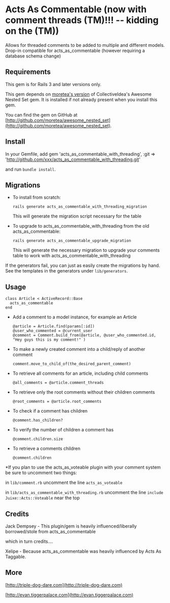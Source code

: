 Acts As Commentable (now with comment threads (TM)!!!  -- kidding on the (TM))
===================

Allows for threaded comments to be added to multiple and different models.  Drop-in compatible for acts_as_commentable (however requiring a database schema change)

Requirements
------------

This gem is for Rails 3 and later versions only.

This gem depends on [moretea's version](http://github.com/moretea/awesome_nested_set) of CollectiveIdea's Awesome Nested Set gem. It is installed if not already present when you install this gem.

You can find the gem on GitHub at [http://github.com/moretea/awesome_nested_set](http://github.com/moretea/awesome_nested_set).

Install
-------

In your Gemfile, add
    gem 'acts_as_commentable_with_threading', :git => 'http://github.com/xxx/acts_as_commentable_with_threading.git'

and run `bundle install`.
	
Migrations
----------

* To install from scratch:

    `rails generate acts_as_commentable_with_threading_migration`

  This will generate the migration script necessary for the table
 	
* To upgrade to acts_as_commentable_with_threading from the old acts_as_commentable:

    `rails generate acts_as_commentable_upgrade_migration`

  This will generate the necessary migration to upgrade your comments table to work with acts_as_commentable_with_threading

If the generators fail, you can just as easily create the migrations by hand. See the templates in the generators under `lib/generators`.
	 	
Usage
-----
    class Article < ActiveRecord::Base
      acts_as_commentable
    end
 
* Add a comment to a model instance, for example an Article

      @article = Article.find(params[:id])
      @user_who_commented = @current_user
      @comment = Comment.build_from(@article, @user_who_commented.id, "Hey guys this is my comment!" )
	
* To make a newly created comment into a child/reply of another comment

      comment.move_to_child_of(the_desired_parent_comment)
	
* To retrieve all comments for an article, including child comments
	
      @all_comments = @article.comment_threads
	
* To retrieve only the root comments without their children comments
	
      @root_comments = @article.root_comments
	
* To check if a comment has children

      @comment.has_children?
	
* To verify the number of children a comment has
	
      @comment.children.size
	
* To retrieve a comments children

      @comment.children
	
	
*If you plan to use the acts_as_voteable plugin with your comment system be sure to uncomment two things:

in `lib/comment.rb` uncomment the line `acts_as_voteable`

in `lib/acts_as_commentable_with_threading.rb` uncomment the line `include Juixe::Acts::Voteable` near the top
	
Credits
-------

Jack Dempsey  - This plugin/gem is heavily influenced/liberally borrowed/stole from acts_as_commentable

which in turn credits....

Xelipe - Because acts_as_commentable was heavily influenced by Acts As Taggable.

More
----

[http://triple-dog-dare.com](http://triple-dog-dare.com)

[http://evan.tiggerpalace.com](http://evan.tiggerpalace.com)
